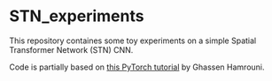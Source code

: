 # STN_experiments
This repository containes some toy experiments on a simple Spatial Transformer Network (STN) CNN.

Code is partially based on [this PyTorch tutorial](https://pytorch.org/tutorials/intermediate/spatial_transformer_tutorial.html) by Ghassen Hamrouni.
